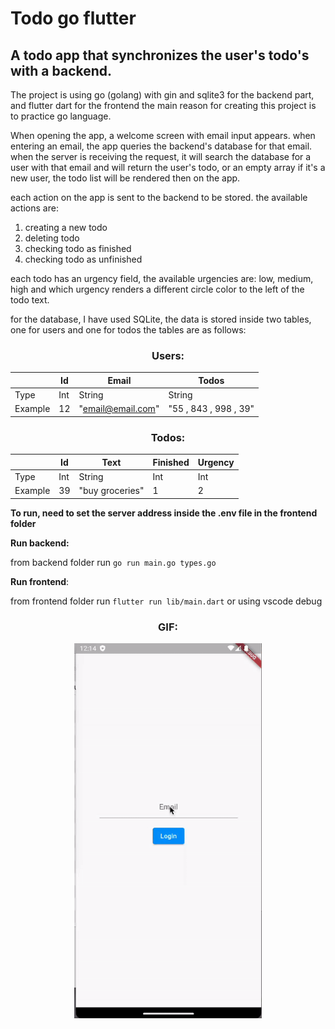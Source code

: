 # Todo go flutter
## A todo app that synchronizes the user's todo's with a backend.

The project is using go (golang) with gin and sqlite3 for the backend part, and flutter dart for the frontend
the main reason for creating this project is to practice go language.

When opening the app, a welcome screen with email input appears.
when entering an email, the app queries the backend's database for that email.
when the server is receiving the request, it will search the database for a user with that email and will return
the user's todo, or an empty array if it's a new user, the todo list will be rendered then on the app.

each action on the app is sent to the backend to be stored.
the available actions are:
1. creating a new todo
2. deleting todo
3. checking todo as finished
4. checking todo as unfinished

each todo has an urgency field, the available urgencies are: low, medium, high
and which urgency renders a different circle color to the left of the todo text.

for the database, I have used SQLite, the data is stored inside two tables, one for users and one for todos
the tables are as follows:



<div align="center">

### Users:
|  | Id | Email | Todos |
| ----------- | ----------- | ----------- | ----------- |
| Type | Int | String | String |
| Example | 12 | "email@email.com" | "55 , 843 , 998 , 39" |
</div>



<div align="center">
  
### Todos:
|  | Id | Text | Finished | Urgency |
| ----------- | ----------- | ----------- | ----------- | ----------- |
| Type | Int | String | Int | Int |
| Example | 39 | "buy groceries" | 1 | 2 |
</div>

**To run, need to set the server address inside the .env file in the frontend folder**

**Run backend:**

from backend folder run `go run main.go types.go`

**Run frontend**:

from frontend folder run `flutter run lib/main.dart` or using vscode debug

<div align="center">
  
  ### GIF:
<p align="center">
  <img src="https://github.com/dan95k/todo_go_flutter/blob/main/images/app_demo.gif?raw=true" width="300" height="600" />
</p>

<!-- ![Alt Text](https://github.com/dan95k/todo_go_flutter/blob/main/images/app_demo.gif?raw=true) -->
